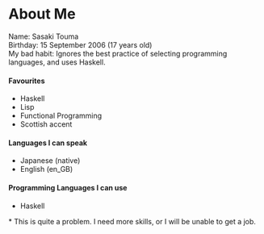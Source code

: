 # About Me
Name: Sasaki Touma<br>
Birthday: 15 September 2006 (17 years old)<br>
My bad habit: Ignores the best practice of selecting programming languages, and uses Haskell.

#### Favourites
- Haskell
- Lisp
- Functional Programming
- Scottish accent

#### Languages I can speak
- Japanese (native)
- English (en_GB)

#### Programming Languages I can use
- Haskell

\* This is quite a problem. I need more skills, or I will be unable to get a job.
